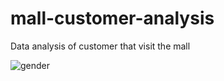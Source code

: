 # mall-customer-analysis
Data analysis of customer that visit the mall

![gender](https://github.com/Mandywise13/mall-customer-analysis/assets/141855863/09359547-df49-4436-b846-d7d30f618872)
